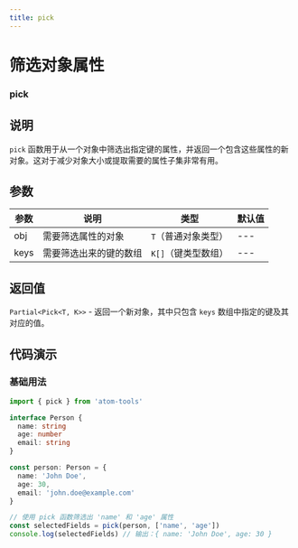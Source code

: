 ```yaml
---
title: pick
---
```


# 筛选对象属性

### pick

## 说明

`pick` 函数用于从一个对象中筛选出指定键的属性，并返回一个包含这些属性的新对象。这对于减少对象大小或提取需要的属性子集非常有用。

## 参数

| 参数 | 说明                   | 类型                | 默认值 |
| ---- | ---------------------- | ------------------- | ------ |
| obj  | 需要筛选属性的对象     | `T`（普通对象类型） | ---    |
| keys | 需要筛选出来的键的数组 | `K[]`（键类型数组） | ---    |

## 返回值

`Partial<Pick<T, K>>` - 返回一个新对象，其中只包含 `keys` 数组中指定的键及其对应的值。

## 代码演示

### 基础用法

```ts
import { pick } from 'atom-tools'

interface Person {
  name: string
  age: number
  email: string
}

const person: Person = {
  name: 'John Doe',
  age: 30,
  email: 'john.doe@example.com'
}

// 使用 pick 函数筛选出 'name' 和 'age' 属性
const selectedFields = pick(person, ['name', 'age'])
console.log(selectedFields) // 输出：{ name: 'John Doe', age: 30 }
```
